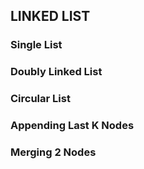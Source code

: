 ## LINKED LIST

### Single List
### Doubly Linked List
### Circular List
### Appending Last K Nodes
### Merging 2 Nodes

